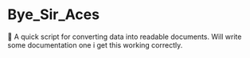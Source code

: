 # Bye_Sir_Aces

:pencil: A quick script for converting data into readable documents. Will write some documentation one i get this working correctly.

